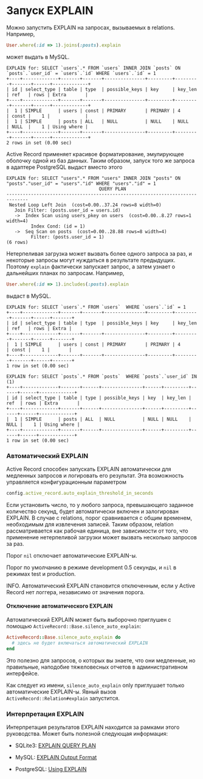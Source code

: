 # Запуск EXPLAIN

Можно запустить EXPLAIN на запросах, вызываемых в relations. Например,

```ruby
User.where(:id => 1).joins(:posts).explain
```

может выдать в MySQL.

```
EXPLAIN for: SELECT `users`.* FROM `users` INNER JOIN `posts` ON `posts`.`user_id` = `users`.`id` WHERE `users`.`id` = 1
+----+-------------+-------+-------+---------------+---------+---------+-------+------+-------------+
| id | select_type | table | type  | possible_keys | key     | key_len | ref   | rows | Extra       |
+----+-------------+-------+-------+---------------+---------+---------+-------+------+-------------+
|  1 | SIMPLE      | users | const | PRIMARY       | PRIMARY | 4       | const |    1 |             |
|  1 | SIMPLE      | posts | ALL   | NULL          | NULL    | NULL    | NULL  |    1 | Using where |
+----+-------------+-------+-------+---------------+---------+---------+-------+------+-------------+
2 rows in set (0.00 sec)
```

Active Record применяет красивое форматирование, эмулирующее оболочку одной из баз данных. Таким образом, запуск того же запроса в адаптере PostgreSQL выдаст вместо этого

```
EXPLAIN for: SELECT "users".* FROM "users" INNER JOIN "posts" ON "posts"."user_id" = "users"."id" WHERE "users"."id" = 1
                                  QUERY PLAN
------------------------------------------------------------------------------
 Nested Loop Left Join  (cost=0.00..37.24 rows=8 width=0)
   Join Filter: (posts.user_id = users.id)
   ->  Index Scan using users_pkey on users  (cost=0.00..8.27 rows=1 width=4)
         Index Cond: (id = 1)
   ->  Seq Scan on posts  (cost=0.00..28.88 rows=8 width=4)
         Filter: (posts.user_id = 1)
(6 rows)
```

Нетерпеливая загрузка может вызвать более одного запроса за раз, и некоторые запросы могут нуждаться в результате предыдущих. Поэтому `explain` фактически запускает запрос, а затем узнает о дальнейших планах по запросам. Например,

```ruby
User.where(:id => 1).includes(:posts).explain
```

выдаст в MySQL.

```
EXPLAIN for: SELECT `users`.* FROM `users`  WHERE `users`.`id` = 1
+----+-------------+-------+-------+---------------+---------+---------+-------+------+-------+
| id | select_type | table | type  | possible_keys | key     | key_len | ref   | rows | Extra |
+----+-------------+-------+-------+---------------+---------+---------+-------+------+-------+
|  1 | SIMPLE      | users | const | PRIMARY       | PRIMARY | 4       | const |    1 |       |
+----+-------------+-------+-------+---------------+---------+---------+-------+------+-------+
1 row in set (0.00 sec)

EXPLAIN for: SELECT `posts`.* FROM `posts`  WHERE `posts`.`user_id` IN (1)
+----+-------------+-------+------+---------------+------+---------+------+------+-------------+
| id | select_type | table | type | possible_keys | key  | key_len | ref  | rows | Extra       |
+----+-------------+-------+------+---------------+------+---------+------+------+-------------+
|  1 | SIMPLE      | posts | ALL  | NULL          | NULL | NULL    | NULL |    1 | Using where |
+----+-------------+-------+------+---------------+------+---------+------+------+-------------+
1 row in set (0.00 sec)
```

### Автоматический EXPLAIN

Active Record способен запускать EXPLAIN автоматически для медленных запросов и логировать его результат. Эта возможность управляется конфигурационным параметром

```ruby
config.active_record.auto_explain_threshold_in_seconds
```

Если установить число, то у любого запроса, превышающего заданное количество секунд, будет автоматически включен и залогирован EXPLAIN. В случае с relations, порог сравнивается с общим временем, необходимым для извлечения записей. Таким образом, relation рассматривается как рабочая единица, вне зависимости от того, что применение нетерпеливой загрузки может вызвать несколько запросов за раз.

Порог `nil` отключает автоматические EXPLAIN-ы.

Порог по умолчанию в режиме development 0.5 секунды, и `nil` в режимах test и production.

INFO. Автоматический EXPLAIN становится отключенным, если у Active Record нет логгера, независимо от значения порога.

#### Отключение автоматического EXPLAIN

Автоматический EXPLAIN может быть выборочно приглушен с помощью `ActiveRecord::Base.silence_auto_explain`:

```ruby
ActiveRecord::Base.silence_auto_explain do
  # здесь не будет включаться автоматический EXPLAIN
end
```

Это полезно для запросов, о которых вы знаете, что они медленные, но правильные, наподобие тяжеловесных отчетов в административном интерфейсе.

Как следует из имени, `silence_auto_explain` only приглушает только автоматические EXPLAIN-ы. Явный вызов `ActiveRecord::Relation#explain` запустится.

### Интерпретация EXPLAIN

Интерпретация результатов EXPLAIN находится за рамками этого руководства. Может быть полезной следующая информация:

* SQLite3: [EXPLAIN QUERY PLAN](http://www.sqlite.org/eqp.html)

* MySQL: [EXPLAIN Output Format](http://dev.mysql.com/doc/refman/5.6/en/explain-output.html)

* PostgreSQL: [Using EXPLAIN](http://www.postgresql.org/docs/current/static/using-explain.html)
